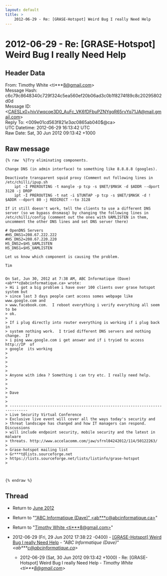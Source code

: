 ```yaml
---
layout: default
title: >
    2012-06-29 - Re: [GRASE-Hotspot] Weird Bug I really Need Help
---
```


# 2012-06-29 - Re: [GRASE-Hotspot] Weird Bug I really Need Help

## Header Data

From: Timothy White \<ti***8@gmail.com\><br>
Message Hash: c6c79c8648340c729f324c5ea560ef20b06ad3c0b1f8274f89c8c20295802d0d<br>
Message ID: \<CAESLx0+hivVwqcqe3D0_AuFc_VK6fDFbuPZNYgqR65rvYq71JA@mail.gmail.com\><br>
Reply To: \<009e01cd563f$821e3ac0$865ab040$@ca\><br>
UTC Datetime: 2012-06-29 16:13:42 UTC<br>
Raw Date: Sat, 30 Jun 2012 09:13:42 +1000<br>

## Raw message

```
{% raw  %}Try eliminating components.

Change DNS (in admin interface) to something like 8.8.8.8 (googles).

Deactivate transparent squid proxy (Comment out following lines in
/etc/chilli/ipup.sh
    ipt -I PREROUTING -t mangle -p tcp -s $NET/$MASK -d $ADDR --dport
3128 -j DROP
    ipt -I PREROUTING -t nat -i $TUNTAP -p tcp -s $NET/$MASK -d !
$ADDR --dport 80 -j REDIRECT --to 3128

If it still doesn't work, tell the clients to use a different DNS
server (so we bypass dnsmasq) by changing the following lines in
/etc/chilli/config (comment out the ones with UAMLISTEN in them,
uncomment the other DNS lines and set DNS server there)

# OpenDNS Servers
#HS_DNS1=208.67.222.222
#HS_DNS2=208.67.220.220
HS_DNS2=$HS_UAMLISTEN
HS_DNS1=$HS_UAMLISTEN

Let us know which component is causing the problem.

Tim


On Sat, Jun 30, 2012 at 7:38 AM, ABC Informatique (Dave)
<ab***c@abcinformatique.ca> wrote:
> Hi i got a big problem i have over 100 clients over grase hotspot system but
> since last 3 days people cant access somes webpage like www.google.com and
> www.facebook.com.  I reboot everything i verify everything all seem to be
> ok.
>
> If i plug directly into router everything is working if i plug back in
> system nothing work.  I tried different DNS servers and nothing change.  If
> i ping www.google.com i get answer and if i tryied to access http://IP  of
> google  its working
>
>
>
>
>
> Anyone with idea ? Something i can try etc. I really need help.
>
>
>
> Dave
>
>
> ------------------------------------------------------------------------------
> Live Security Virtual Conference
> Exclusive live event will cover all the ways today's security and
> threat landscape has changed and how IT managers can respond. Discussions
> will include endpoint security, mobile security and the latest in malware
> threats. http://www.accelacomm.com/jaw/sfrnl04242012/114/50122263/
> _______________________________________________
> Grase-hotspot mailing list
> Gr***t@lists.sourceforge.net
> https://lists.sourceforge.net/lists/listinfo/grase-hotspot
>



{% endraw %}
```

## Thread

+ Return to [June 2012](/archive/2012/06)

+ Return to "["ABC Informatique (Dave)" <ab***c<span>@</span>abcinformatique.ca>](/authors/ab___c_at_abcinformatique_ca)"
+ Return to "[Timothy White <ti***8<span>@</span>gmail.com>](/authors/ti___8_at_gmail_com)"

+ 2012-06-29 (Fri, 29 Jun 2012 17:38:22 -0400) - [[GRASE-Hotspot] Weird Bug I really Need Help](/archive/2012/06/f9317969e857deb90ab5e5b047d3ff0c4b5ec6295e79fd05c2bb9af8672f583f) - _"ABC Informatique (Dave)" \<ab***c@abcinformatique.ca\>_
  + 2012-06-29 (Sat, 30 Jun 2012 09:13:42 +1000) - Re: [GRASE-Hotspot] Weird Bug I really Need Help - _Timothy White \<ti***8@gmail.com\>_

